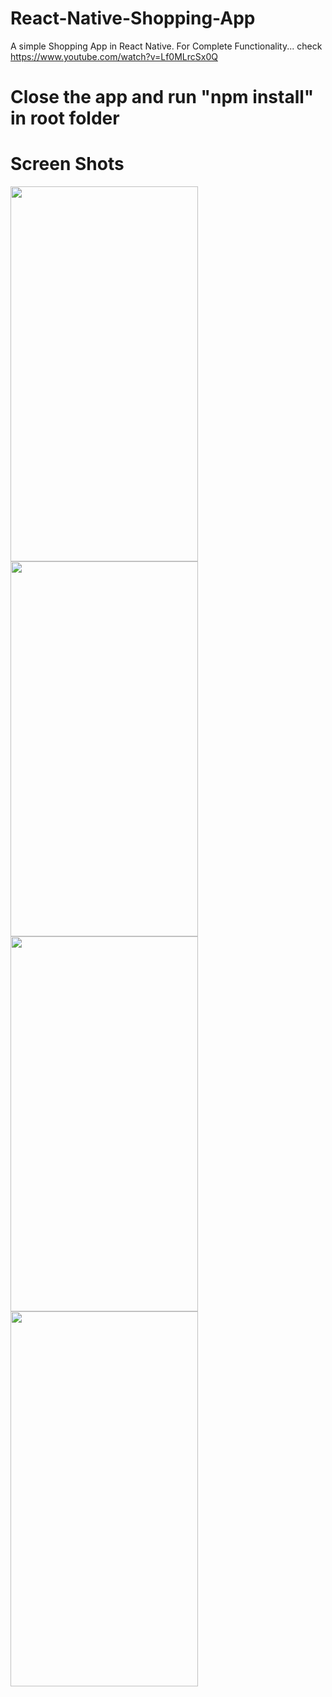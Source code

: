 # React-Native-Shopping-App
A simple Shopping App in React Native. For Complete Functionality... check https://www.youtube.com/watch?v=Lf0MLrcSx0Q
# Close the app and run "npm install" in root folder

# Screen Shots

<img src="ScreenShots/1.jpg" width="300" height="600"/>  <img src="screen-shot/1.jpg" width="300" height="600"/>
<img src="ScreenShots/3.jpg" width="300" height="600"/>  <img src="Screen-shot/2.jpg" width="300" height="600"/>
